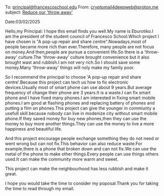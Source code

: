 To: principal@francescoschool.edu
From: cryptomail4deepweb@proton.me
subject: <u>Reduce our 'throw away'</u>

Date:03/02/2025

Hello,my Principal:
I hope this email finds you well.My name is Eburotiko.I am the president of the student council of Francesco School.Which project I have chosen is "A pop-up repair and share centre".Nowadays,most of people became more rich than ever.Therefore, many people are not focus on money.And then,people are pursue a convenient life.So there is a 'throw-away' culture.The 'throw-away' culture brought convenience but it also brought wast and rubbish.I am not very rich.So I should save some money.Many 'throw-away' things will noly make my family poor.


So I recommend the principal to choose 'A pop-up repair and share centre'.Because this project can tech us how to fix electronic devices.Usually most of smart phone can use about 9 years.But average frequency of change their phone are 3 years.It is a waste.I can fix smart phone and I have fixed many phones.I am interested in fixing smart mobile phones.I am good at flashing phones and replacing battery of phones and putting a film on phones.This project can give the younger in commiunty a usefull skill because nobody can live in modenize city without smart mobile phone.If they saved money for buy new phones,then they can use the money to buy more another things.They can use the money to live a more happiness and beautiful life. 


And this project encourage people exchange something they do not need or went wrong but can not fix.This behavior can also reduce waste.For example,there is a phone that broken down and can not fix.We can use the metal of the phone to make other things.Every people can use things others used.It can make the community more warm and sweet.


This project can make the neighbourhood has less rubbish and make it great.


I hope you would take the time to consider my poposal.Thank you for taking the time to read through my email.
